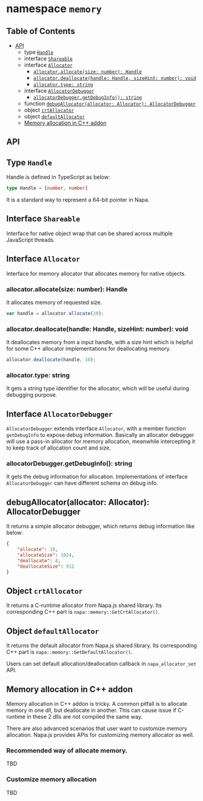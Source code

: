# namespace `memory`

## Table of Contents
- [API](#api)
    - type [`Handle`](#handle)
    - interface [`Shareable`](#shareable)
    - interface [`Allocator`](#allocator)
        - [`allocator.allocate(size: number): Handle`](#allocator-allocate)
        - [`allocator.deallocate(handle: Handle, sizeHint: number): void`](#allocator-deallocate)
        - [`allocator.type: string`](#allocator-type)
    - interface [`AllocatorDebugger`](#allocatordebugger)
        - [`allocatorDebugger.getDebugInfo(): string`](#allocatordebugger-getdebuginfo)
    - function [`debugAllocator(allocator: Allocator): AllocatorDebugger`](#debugallocator)
    - object [`crtAllocator`](#crtallocator)
    - object [`defaultAllocator`](#defaultallocator)
    - [Memory allocation in C++ addon](#memory-allocation-in-cpp-addon)

## <a name="api"></a> API
## <a name="handle"></a> Type `Handle`
Handle is defined in TypeScript as below:
```ts
type Handle = [number, number]
``` 
It is a standard way to represent a 64-bit pointer in Napa.

## <a name="shareable"></a> Interface `Shareable`
Interface for native object wrap that can be shared across multiple JavaScript threads.

## <a name="allocator"></a> Interface `Allocator`
Interface for memory allocator that allocates memory for native objects. 

### <a name="allocator-allocate"></a> allocator.allocate(size: number): Handle
It allocates memory of requested size.

```js
var handle = allocator.allocate(10);
```
### <a name="allocator-deallocate"></a> allocator.deallocate(handle: Handle, sizeHint: number): void
It deallocates memory from a input handle, with a size hint which is helpful for some C++ allocator implementations for deallocating memory.
```js
allocator.deallocate(handle, 10);
```
### <a name="allocator-type"></a> allocator.type: string
It gets a string type identifier for the allocator, which will be useful during debugging purpose.

## <a name="allocatordebugger"></a> Interface `AllocatorDebugger`
`AllocatorDebugger` extends interface `Allocator`, with a member function `getDebugInfo` to expose debug information. Basically an allocator debugger will use a pass-in allocator for memory allocation, meanwhile intercepting it to keep track of allocation count and size. 

### <a name="allocatordebugger-getdebuginfo"></a> allocatorDebugger.getDebugInfo(): string
It gets the debug information for allocation. Implementations of interface `AllocatorDebugger` can have different schema on debug info.

## <a name="debugallocator"></a> debugAllocator(allocator: Allocator): AllocatorDebugger
It returns a simple allocator debugger, which returns debug information like below:
```json
{
    "allocate": 10,
    "allocateSize": 1024,
    "deallocate": 8,
    "deallocateSize": 912
}
```
## <a name="crtallocator"></a> Object `crtAllocator`
It returns a C-runtime allocator from Napa.js shared library. Its corresponding C++ part is `napa::memory::GetCrtAllocator()`.

## <a name="defaultallocator"></a> Object `defaultAllocator`
It returns the default allocator from Napa.js shared library. Its corresponding C++ part is `napa::memory::GetDefaultAllocator()`. 

Users can set default allocation/deallocation callback in `napa_allocator_set` API.

## <a name="memory-allocation-in-cpp-addon"></a> Memory allocation in C++ addon
Memory allocation in C++ addon is tricky. A common pitfall is to allocate memory in one dll, but deallocate in another. This can cause issue if C-runtime in these 2 dlls are not compiled the same way. 

There are also advanced scenarios that user want to customize memory allocation. Napa.js provides APIs for customizing memory allocator as well.

### Recommended way of allocate memory.
TBD

### Customize memory allocation
TBD

